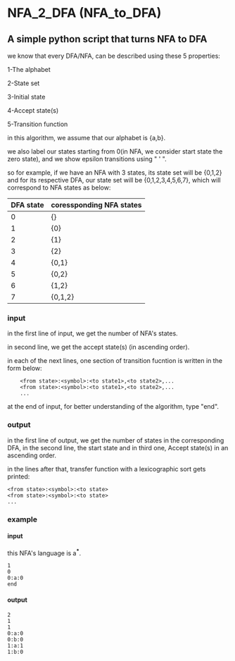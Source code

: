 # NFA_2_DFA (NFA_to_DFA)
## A simple python script that turns NFA to DFA

we know that every DFA/NFA, can be described using these 5 properties:

  1-The alphabet
  
  2-State set
  
  3-Initial state
  
  4-Accept state(s)
  
  5-Transition function
  
  
in this algorithm, we assume that our alphabet is {a,b}.

we also label our states starting from 0(in NFA, we consider start state the zero state), and we show epsilon transitions using " ' ". 

so for example, if we have an NFA with 3 states, its state set will be {0,1,2} and for its respective DFA, our state set will be {0,1,2,3,4,5,6,7}, which will correspond to NFA states as below:

|DFA state|coressponding NFA states|
|---------|------------------------|
|0|{}|
|1|{0}|
|2|{1}|
|3|{2}|
|4|{0,1}|
|5|{0,2}|
|6|{1,2}|
|7|{0,1,2}|


### input
in the first line of input, we get the number of NFA's states.

in second line, we get the accept state(s) (in ascending order).

in each of the next lines, one section of transition fucntion is written in the form below:
```
    <from state>:<symbol>:<to state1>,<to state2>,...
    <from state>:<symbol>:<to state1>,<to state2>,...
    ...
```


at the end of input, for better understanding of the algorithm, type "end".

### output
in the first line of output, we get the number of states in the corresponding DFA, in the second line, the start state and in third one, Accept state(s) in an ascending order.

in the lines after that, transfer function with a lexicographic sort gets printed:
```
<from state>:<symbol>:<to state>
<from state>:<symbol>:<to state>
...
```

### example
#### input
this NFA's language is a<sup>__*__</sup>.
```
1
0
0:a:0
end
```

#### output
```
2
1
1
0:a:0
0:b:0
1:a:1
1:b:0
```
